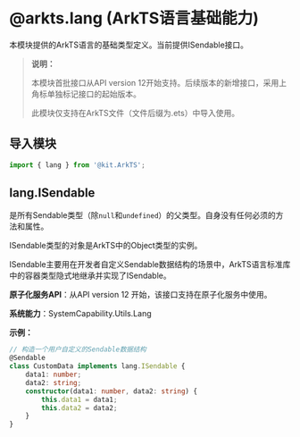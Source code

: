 # @arkts.lang (ArkTS语言基础能力)

本模块提供的ArkTS语言的基础类型定义。当前提供ISendable接口。

> **说明：**
>
> 本模块首批接口从API version 12开始支持。后续版本的新增接口，采用上角标单独标记接口的起始版本。
>
> 此模块仅支持在ArkTS文件（文件后缀为.ets）中导入使用。

## 导入模块

```ts
import { lang } from '@kit.ArkTS';
```

## lang.ISendable
是所有Sendable类型（除`null`和`undefined`）的父类型。自身没有任何必须的方法和属性。

ISendable类型的对象是ArkTS中的Object类型的实例。

ISendable主要用在开发者自定义Sendable数据结构的场景中，ArkTS语言标准库中的容器类型隐式地继承并实现了ISendable。

**原子化服务API**：从API version 12 开始，该接口支持在原子化服务中使用。

**系统能力**：SystemCapability.Utils.Lang

**示例：**

```ts
// 构造一个用户自定义的Sendable数据结构
@Sendable
class CustomData implements lang.ISendable {
    data1: number;
    data2: string;
    constructor(data1: number, data2: string) {
        this.data1 = data1;
        this.data2 = data2;
    }
}
```